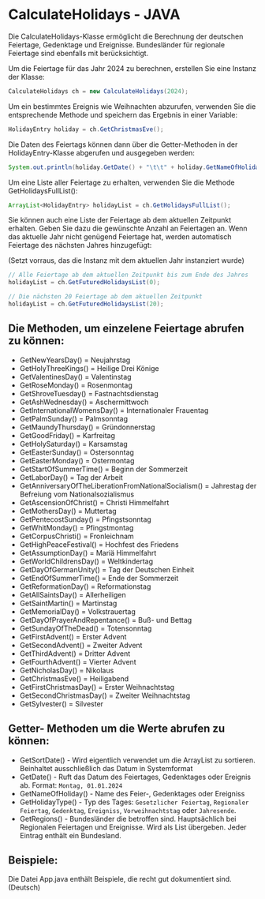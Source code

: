# CalculateHolidays - JAVA

Die CalculateHolidays-Klasse ermöglicht die Berechnung der deutschen Feiertage, Gedenktage und Ereignisse. Bundesländer für regionale Feiertage sind ebenfalls mit berücksichtigt.

Um die Feiertage für das Jahr 2024 zu berechnen, erstellen Sie eine Instanz der Klasse:

```java
CalculateHolidays ch = new CalculateHolidays(2024);
```

Um ein bestimmtes Ereignis wie Weihnachten abzurufen, verwenden Sie die entsprechende Methode und speichern das Ergebnis in einer Variable:

```java
HolidayEntry holiday = ch.GetChristmasEve();
```

Die Daten des Feiertags können dann über die Getter-Methoden in der HolidayEntry-Klasse abgerufen und ausgegeben werden:

```java
System.out.println(holiday.GetDate() + "\t\t" + holiday.GetNameOfHoliday() + "\t\t" + holiday.GetHolidayType());
```

Um eine Liste aller Feiertage zu erhalten, verwenden Sie die Methode GetHolidaysFullList():

```java
ArrayList<HolidayEntry> holidayList = ch.GetHolidaysFullList();
```

Sie können auch eine Liste der Feiertage ab dem aktuellen Zeitpunkt erhalten. Geben Sie dazu die gewünschte Anzahl an Feiertagen an. Wenn das aktuelle Jahr nicht genügend Feiertage hat, werden automatisch Feiertage des nächsten Jahres hinzugefügt:

(Setzt vorraus, das die Instanz mit dem aktuellen Jahr instanziert wurde)

```java
// Alle Feiertage ab dem aktuellen Zeitpunkt bis zum Ende des Jahres
holidayList = ch.GetFuturedHolidaysList(0);

// Die nächsten 20 Feiertage ab dem aktuellen Zeitpunkt
holidayList = ch.GetFuturedHolidaysList(20);
```

## Die Methoden, um einzelene Feiertage abrufen zu können:

- GetNewYearsDay() = Neujahrstag
- GetHolyThreeKings() = Heilige Drei Könige
- GetValentinesDay() = Valentinstag
- GetRoseMonday() = Rosenmontag
- GetShroveTuesday() = Fastnachtsdienstag
- GetAshWednesday() = Aschermittwoch
- GetInternationalWomensDay() = Internationaler Frauentag
- GetPalmSunday() = Palmsonntag
- GetMaundyThursday() = Gründonnerstag
- GetGoodFriday() = Karfreitag
- GetHolySaturday() = Karsamstag
- GetEasterSunday() = Ostersonntag
- GetEasterMonday() = Ostermontag
- GetStartOfSummerTime() = Beginn der Sommerzeit
- GetLaborDay() = Tag der Arbeit
- GetAnniversaryOfTheLiberationFromNationalSocialism() = Jahrestag der Befreiung vom Nationalsozialismus
- GetAscensionOfChrist() = Christi Himmelfahrt
- GetMothersDay() = Muttertag
- GetPentecostSunday() = Pfingstsonntag
- GetWhitMonday() = Pfingstmontag
- GetCorpusChristi() = Fronleichnam
- GetHighPeaceFestival() = Hochfest des Friedens
- GetAssumptionDay() = Mariä Himmelfahrt
- GetWorldChildrensDay() = Weltkindertag
- GetDayOfGermanUnity() = Tag der Deutschen Einheit
- GetEndOfSummerTime() = Ende der Sommerzeit
- GetReformationDay() = Reformationstag
- GetAllSaintsDay() = Allerheiligen
- GetSaintMartin() = Martinstag
- GetMemorialDay() = Volkstrauertag
- GetDayOfPrayerAndRepentance() = Buß- und Bettag
- GetSundayOfTheDead() = Totensonntag
- GetFirstAdvent() = Erster Advent
- GetSecondAdvent() = Zweiter Advent
- GetThirdAdvent() = Dritter Advent
- GetFourthAdvent() = Vierter Advent
- GetNicholasDay() = Nikolaus
- GetChristmasEve() = Heiligabend
- GetFirstChristmasDay() = Erster Weihnachtstag
- GetSecondChristmasDay() = Zweiter Weihnachtstag
- GetSylvester() = Silvester

## Getter- Methoden um die Werte abrufen zu können:

- GetSortDate()       - Wird eigentlich verwendet um die ArrayList zu sortieren. Beinhaltet ausschließlich das Datum in Systemformat
- GetDate()           - Ruft das Datum des Feiertages, Gedenktages oder Ereignis ab. Format: ``Montag, 01.01.2024``
- GetNameOfHoliday()  - Name des Feier-, Gedenktages oder Ereigniss
- GetHolidayType()    - Typ des Tages: `Gesetzlicher Feiertag`, `Regionaler Feiertag`, `Gedenktag`, `Ereigniss`, `Vorweihnachtstag` oder `Jahresende`.
- GetRegions()        - Bundesländer die betroffen sind. Hauptsächlich bei Regionalen Feiertagen und Ereignisse. Wird als List übergeben. Jeder Eintrag enthält ein Bundesland.

## Beispiele:

Die Datei App.java enthält Beispiele, die recht gut dokumentiert sind. (Deutsch)
